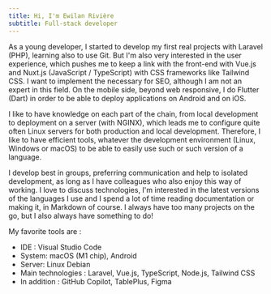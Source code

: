 ```yaml
---
title: Hi, I'm Ewilan Rivière
subtitle: Full-stack developer
---
```


As a young developer, I started to develop my first real projects with Laravel (PHP), learning also to use Git. But I'm also very interested in the user experience, which pushes me to keep a link with the front-end with Vue.js and Nuxt.js (JavaScript / TypeScript) with CSS frameworks like Tailwind CSS. I want to implement the necessary for SEO, although I am not an expert in this field. On the mobile side, beyond web responsive, I do Flutter (Dart) in order to be able to deploy applications on Android and on iOS.

I like to have knowledge on each part of the chain, from local development to deployment on a server (with NGINX), which leads me to configure quite often Linux servers for both production and local development. Therefore, I like to have efficient tools, whatever the development environment (Linux, Windows or macOS) to be able to easily use such or such version of a language.

I develop best in groups, preferring communication and help to isolated development, as long as I have colleagues who also enjoy this way of working. I love to discuss technologies, I'm interested in the latest versions of the languages I use and I spend a lot of time reading documentation or making it, in Markdown of course. I always have too many projects on the go, but I also always have something to do!

My favorite tools are :

- IDE : Visual Studio Code
- System: macOS (M1 chip), Android
- Server: Linux Debian
- Main technologies : Laravel, Vue.js, TypeScript, Node.js, Tailwind CSS
- In addition : GitHub Copilot, TablePlus, Figma
